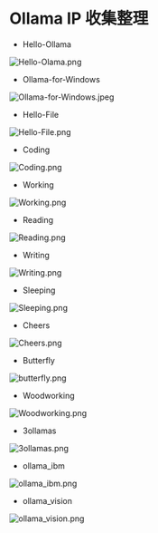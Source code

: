# Ollama IP 收集整理

- Hello-Ollama

![Hello-Olama.png](Hello-Olama.png)


- Ollama-for-Windows

![Ollama-for-Windows.jpeg](Ollama-for-Windows.jpeg)


- Hello-File

![Hello-File.png](Hello-File.png)


- Coding

![Coding.png](Coding.png)


- Working

![Working.png](Working.png)


- Reading

![Reading.png](Reading.png)


- Writing

![Writing.png](Writing.png)


- Sleeping

![Sleeping.png](Sleeping.png)


- Cheers

![Cheers.png](Cheers.png)


- Butterfly

![butterfly.png](butterfly.png)


- Woodworking

![Woodworking.png](Woodworking.png)

- 3ollamas

![3ollamas.png](3ollamas.png)

- ollama_ibm

![ollama_ibm.png](ollama_ibm.png)

- ollama_vision

![ollama_vision.png](ollama_vision.png)